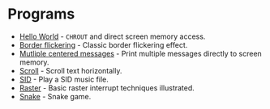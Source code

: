 # Programs

- [Hello World](hello) - `CHROUT` and direct screen memory access.
- [Border flickering](border-flicker) - Classic border flickering effect.
- [Mutliple centered messages](screen-messages) - Print multiple messages directly to screen memory.
- [Scroll](scroll) - Scroll text horizontally.
- [SID](sid) - Play a SID music file.
- [Raster](raster) - Basic raster interrupt techniques illustrated.
- [Snake](snake) - Snake game.
